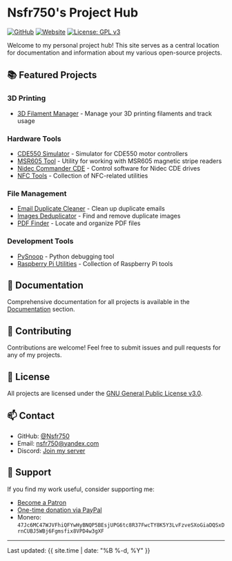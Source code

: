 # Nsfr750's Project Hub

[![GitHub](https://img.shields.io/badge/GitHub-Nsfr750-181717?style=for-the-badge&logo=github)](https://github.com/Nsfr750)
[![Website](https://img.shields.io/website?down_message=offline&style=for-the-badge&up_color=blue&up_message=online&url=https%3A%2F%2Fnsfr750.github.io)](https://nsfr750.github.io)
[![License: GPL v3](https://img.shields.io/badge/License-GPLv3-blue.svg?style=for-the-badge)](https://www.gnu.org/licenses/gpl-3.0)

Welcome to my personal project hub! This site serves as a central location for documentation and information about my various open-source projects.

## 📚 Featured Projects

### 3D Printing

- [3D Filament Manager](docs/3D_Filament_Manager/) - Manage your 3D printing filaments and track usage

### Hardware Tools

- [CDE550 Simulator](docs/CDE550-sim/) - Simulator for CDE550 motor controllers
- [MSR605 Tool](docs/MSR605/) - Utility for working with MSR605 magnetic stripe readers
- [Nidec Commander CDE](docs/Nidec_CommanderCDE/) - Control software for Nidec CDE drives
- [NFC Tools](docs/NFC/) - Collection of NFC-related utilities

### File Management

- [Email Duplicate Cleaner](docs/EmailDuplicateCleaner/) - Clean up duplicate emails
- [Images Deduplicator](docs/Images-Deduplicator/) - Find and remove duplicate images
- [PDF Finder](docs/PDF_Finder/) - Locate and organize PDF files

### Development Tools

- [PySnoop](docs/PySnoop/) - Python debugging tool
- [Raspberry Pi Utilities](docs/raspy_utility/) - Collection of Raspberry Pi tools

## 📖 Documentation

Comprehensive documentation for all projects is available in the [Documentation](https://nsfr750.github.io/docs/) section.

## 🤝 Contributing

Contributions are welcome! Feel free to submit issues and pull requests for any of my projects.

## 📝 License

All projects are licensed under the [GNU General Public License v3.0](https://www.gnu.org/licenses/gpl-3.0.html).

## 📫 Contact

- GitHub: [@Nsfr750](https://github.com/Nsfr750)
- Email: [nsfr750@yandex.com](mailto:nsfr750@yandex.com)
- Discord: [Join my server](https://discord.gg/ryqNeuRYjD)

## 🙏 Support

If you find my work useful, consider supporting me:

- [Become a Patron](https://www.patreon.com/Nsfr750)
- [One-time donation via PayPal](https://paypal.me/3dmega)
- Monero: `47Jc6MC47WJVFhiQFYwHyBNQP5BEsjUPG6tc8R37FwcTY8K5Y3LvFzveSXoGiaDQSxDrnCUBJ5WBj6Fgmsfix8VPD4w3gXF`

---

Last updated: {{ site.time | date: "%B %-d, %Y" }}
